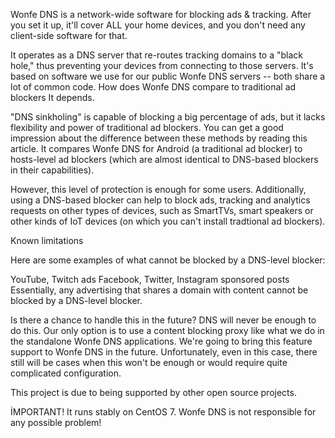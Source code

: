 Wonfe DNS is a network-wide software for blocking ads & tracking. After you set it up, it'll cover ALL your home devices, and you don't need any client-side software for that.

It operates as a DNS server that re-routes tracking domains to a "black hole," thus preventing your devices from connecting to those servers. It's based on software we use for our public Wonfe DNS servers -- both share a lot of common code.
How does Wonfe DNS compare to traditional ad blockers
It depends.

"DNS sinkholing" is capable of blocking a big percentage of ads, but it lacks flexibility and power of traditional ad blockers. You can get a good impression about the difference between these methods by reading this article. It compares Wonfe DNS for Android (a traditional ad blocker) to hosts-level ad blockers (which are almost identical to DNS-based blockers in their capabilities).

However, this level of protection is enough for some users. Additionally, using a DNS-based blocker can help to block ads, tracking and analytics requests on other types of devices, such as SmartTVs, smart speakers or other kinds of IoT devices (on which you can't install tradtional ad blockers).

Known limitations

Here are some examples of what cannot be blocked by a DNS-level blocker:

YouTube, Twitch ads
Facebook, Twitter, Instagram sponsored posts
Essentially, any advertising that shares a domain with content cannot be blocked by a DNS-level blocker.

Is there a chance to handle this in the future? DNS will never be enough to do this. Our only option is to use a content blocking proxy like what we do in the standalone Wonfe DNS applications. We're going to bring this feature support to Wonfe DNS in the future. Unfortunately, even in this case, there still will be cases when this won't be enough or would require quite complicated configuration.

This project is due to being supported by other open source projects.

İMPORTANT!
It runs stably on CentOS 7.
Wonfe DNS is not responsible for any possible problem!

